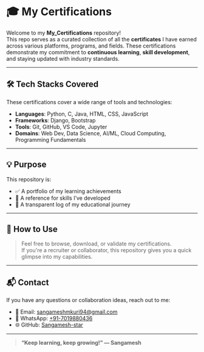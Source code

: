 # 🎓 My Certifications

Welcome to my **My_Certifications** repository!  
This repo serves as a curated collection of all the **certificates** I have earned across various platforms, programs, and fields. These certifications demonstrate my commitment to **continuous learning**, **skill development**, and staying updated with industry standards.

---


## 🛠️ Tech Stacks Covered

These certifications cover a wide range of tools and technologies:

- **Languages**: Python, C, Java, HTML, CSS, JavaScript  
- **Frameworks**: Django, Bootstrap  
- **Tools**: Git, GitHub, VS Code, Jupyter  
- **Domains**: Web Dev, Data Science, AI/ML, Cloud Computing, Programming Fundamentals

---

## 💡 Purpose

This repository is:
- ✅ A portfolio of my learning achievements  
- 🧩 A reference for skills I’ve developed  
- 📌 A transparent log of my educational journey  

---

## 🙌 How to Use

> Feel free to browse, download, or validate my certifications.  
If you're a recruiter or collaborator, this repository gives you a quick glimpse into my capabilities.

---

## 📬 Contact

If you have any questions or collaboration ideas, reach out to me:

- 📧 Email: sangameshmkuri94@gmail.com  
- 💬 WhatsApp: [+91-7019880436](https://wa.me/917019880436)  
- 🌐 GitHub: [Sangamesh-star](https://github.com/Sangamesh-star)

---

> **“Keep learning, keep growing!” — Sangamesh**